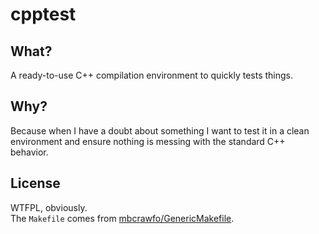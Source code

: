 cpptest
=======
What?
-----
A ready-to-use C++ compilation environment to quickly tests things.

Why?
----
Because when I have a doubt about something I want to test it in a clean
environment and ensure nothing is messing with the standard C++ behavior.

License
-------
WTFPL, obviously.  
The `Makefile` comes from [mbcrawfo/GenericMakefile](https://github.com/mbcrawfo/GenericMakefile).
